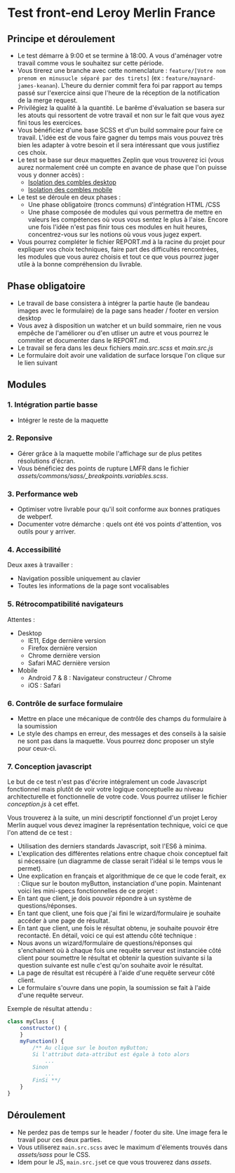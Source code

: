 # Test front-end Leroy Merlin France

## Principe et déroulement
- Le test démarre à 9:00 et se termine à 18:00. A vous d'aménager votre travail comme vous le souhaitez sur cette période. 
- Vous tirerez une branche avec cette nomenclature : ```feature/[Votre nom prenom en minusucle séparé par des tirets]``` (ex : ```feature/maynard-james-keanan```). L'heure du dernier commit fera foi par rapport au temps passé sur l'exercice ainsi que l'heure de la réception de la notification de la merge request.
- Privilégiez la qualité à la quantité. Le barême d'évaluation se basera sur les atouts qui ressortent de votre travail et non sur le fait que vous ayez fini tous les exercices.
- Vous bénéficiez d'une base SCSS et d'un build sommaire pour faire ce travail. L'idée est de vous faire gagner du temps mais vous pouvez très bien les adapter à votre besoin et il sera intéressant que vous justifiez ces choix.
- Le test se base sur deux maquettes Zeplin que vous trouverez ici (vous aurez normalement créé un compte en avance de phase que l'on puisse vous y donner accès) :
    - [Isolation des combles desktop](https://zpl.io/b6DOmGK)
    - [Isolation des combles mobile](https://zpl.io/beKrj3B)
- Le test se déroule en deux phases : 
    - Une phase obligatoire (troncs communs) d'intégration HTML /CSS 
    - Une phase composée de modules qui vous permettra de mettre en valeurs les compétences où vous vous sentez le plus à l'aise. Encore une fois l'idée n'est pas finir tous ces modules en huit heures, concentrez-vous sur les notions où vous vous jugez expert.
- Vous pourrez compléter le fichier REPORT.md à la racine du projet pour expliquer vos choix techniques, faire part des difficultés rencontrées, les modules que vous aurez choisis et tout ce que vous pourrez juger utile à la bonne compréhension du livrable.

## Phase obligatoire
- Le travail de base consistera à intégrer la partie haute (le bandeau images avec le formulaire) de la page sans header / footer en version desktop
- Vous avez à disposition un watcher et un build sommaire, rien ne vous empêche de l'améliorer ou d'en utliser un autre et vous pourrez le commiter et documenter dans le REPORT.md.
- Le travail se fera dans les deux fichiers _main.src.scss_ et _main.src.js_
- Le formulaire doit avoir une validation de surface lorsque l'on clique sur le lien suivant

## Modules
### 1. Intégration partie basse
- Intégrer le reste de la maquette

### 2. Reponsive
- Gérer grâce à la maquette mobile l'affichage sur de plus petites résolutions d'écran.
- Vous bénéficiez des points de rupture LMFR dans le fichier *assets/commons/sass/_breakpoints.variables.scss*.

### 3. Performance web
- Optimiser votre livrable pour qu'il soit conforme aux bonnes pratiques de webperf.
- Documenter votre démarche : quels ont été vos points d'attention, vos outils pour y arriver.

### 4. Accessibilité
Deux axes à travailler :
- Navigation possible uniquement au clavier
- Toutes les informations de la page sont vocalisables

### 5. Rétrocompatibilité navigateurs
Attentes :
- Desktop
    - IE11, Edge dernière version
    - Firefox dernière version
    - Chrome dernière version
    - Safari MAC dernière version
- Mobile
    - Android 7 & 8 : Navigateur constructeur / Chrome
    - iOS : Safari 

### 6. Contrôle de surface formulaire
- Mettre en place une mécanique de contrôle des champs du formulaire à la soumission
- Le style des champs en erreur, des messages et des conseils à la saisie ne sont pas dans la maquette. Vous pourrez donc proposer un style pour ceux-ci.

### 7. Conception javascript
Le but de ce test n'est pas d'écrire intégralement un code Javascript fonctionnel mais plutôt de voir votre logique conceptuelle au niveau architecturelle et fonctionnelle de votre code. Vous pourrez utiliser le fichier _conception.js_ à cet effet.

Vous trouverez à la suite, un mini descriptif fonctionnel d'un projet Leroy Merlin auquel vous devez imaginer la représentation technique, voici ce que l'on attend de ce test :
- Utilisation des derniers standards Javascript, soit l'ES6 à minima.
- L'explication des différentes relations entre chaque choix conceptuel fait si nécessaire (un diagramme de classe serait l'idéal si le temps vous le permet).
- Une explication en français et algorithmique de ce que le code ferait, ex : Clique sur le bouton myButton, instanciation d'une popin.
Maintenant voici les mini-specs fonctionnelles de ce projet : 
- En tant que client, je dois pouvoir répondre à un système de questions/réponses. 
- En tant que client, une fois que j'ai fini le wizard/formulaire je souhaite accéder à une page de résultat. 
- En tant que client, une fois le résultat obtenu, je souhaite pouvoir être recontacté. 
En détail, voici ce qui est attendu côté technique : 
- Nous avons un wizard/formulaire de questions/réponses qui s'enchainent où à chaque fois une requête serveur est instanciée côté client pour soumettre le résultat et obtenir la question suivante si la question suivante est nulle c'est qu'on souhaite avoir le résultat.
- La page de résultat est récupéré à l'aide d'une requête serveur côté client.
- Le formulaire s'ouvre dans une popin, la soumission se fait à l'aide d'une requête serveur.  

Exemple de résultat attendu :
```javascript 
class myClass {
    constructor() {
    }
    myFunction() {
        /** Au clique sur le bouton myButton;
        Si l'attribut data-attribut est égale à toto alors 
            ...
        Sinon 
            ...
        FinSi **/
    }
}
```

## Déroulement
- Ne perdez pas de temps sur le header / footer du site. Une image fera le travail pour ces deux parties.
- Vous utiliserez ```main.src.scss``` avec le maximum d'élements trouvés dans _assets/sass_ pour le CSS.
- Idem pour le JS, ```main.src.js```et ce que vous trouverez dans _assets_.
